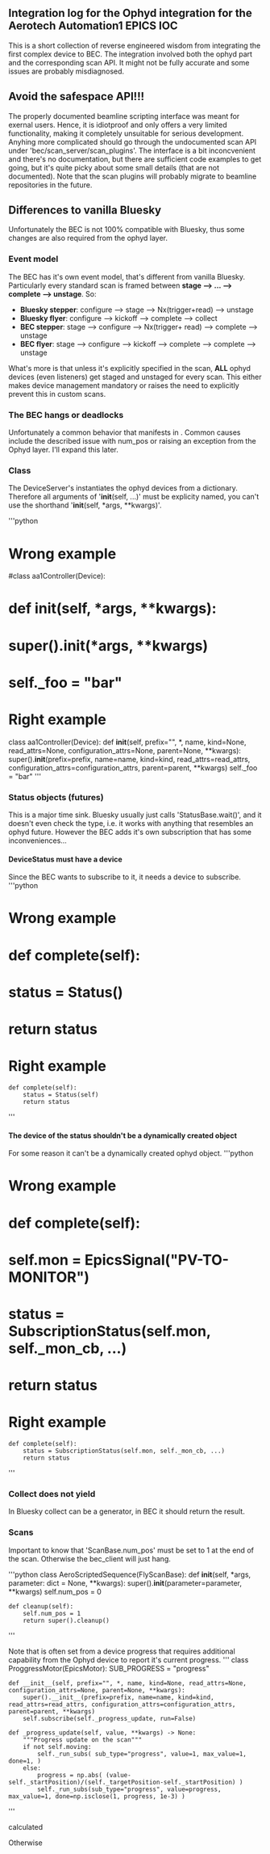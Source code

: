 ## Integration log for the Ophyd integration for the Aerotech Automation1 EPICS IOC

This is a short collection of reverse engineered wisdom from integrating the first complex device to BEC. The integration involved both the ophyd part and the corresponding scan API. It might not be fully accurate and some issues are probably misdiagnosed.

## Avoid the safespace API!!!

The properly documented beamline scripting interface was meant for exernal users. Hence, it is idiotproof and only offers a very limited functionality, making it completely unsuitable for serious development. Anyhing more complicated should go through the undocumented scan API under 'bec/scan_server/scan_plugins'. The interface is a bit inconcvenient and there's no documentation, but there are sufficient code examples to get going, but it's quite picky about some small details (that are not documented). Note that the scan plugins will probably migrate to beamline repositories in the future.

## Differences to vanilla Bluesky

Unfortunately the BEC is not 100% compatible with Bluesky, thus some changes are also required from the ophyd layer.

### Event model

The BEC has it's own event model, that's different from vanilla Bluesky. Particularly every standard scan is framed between **stage --> ... --> complete --> unstage**. So:

  - **Bluesky stepper**: configure --> stage --> Nx(trigger+read) --> unstage
  - **Bluesky flyer**: configure --> kickoff --> complete --> collect
  - **BEC stepper**: stage --> configure --> Nx(trigger+ read) --> complete --> unstage
  - **BEC flyer**: stage --> configure --> kickoff --> complete --> complete --> unstage

What's more is that unless it's explicitly specified in the scan, **ALL** ophyd devices (even listeners) get staged and unstaged for every scan. This either makes device management mandatory or raises the need to explicitly prevent this in custom scans.

### The BEC hangs or deadlocks

Unfortunately a common behavior that manifests in . Common causes include the described issue with num_pos or raising an exception from the Ophyd layer. I'll expand this later.


### Class 

The DeviceServer's instantiates the ophyd devices from a dictionary. Therefore all arguments of '__init__(self, ...)' must be explicity named, you can't use the shorthand '__init__(self, *args, **kwargs)'.

'''python
# Wrong example
#class aa1Controller(Device):
#    def __init__(self, *args, **kwargs):
#        super().__init__(*args, **kwargs)
#        self._foo = "bar"

# Right example
class aa1Controller(Device):
    def __init__(self, prefix="", *, name, kind=None, read_attrs=None, configuration_attrs=None, parent=None, **kwargs):
        super().__init__(prefix=prefix, name=name, kind=kind, read_attrs=read_attrs, configuration_attrs=configuration_attrs, parent=parent, **kwargs)
        self._foo = "bar"
'''

### Status objects (futures)

This is a major time sink. Bluesky usually just calls 'StatusBase.wait()', and it doesn't even check the type, i.e. it works with anything that resembles an ophyd future. However the BEC adds it's own subscription that has some inconveniences...

#### DeviceStatus must have a device
Since the BEC wants to subscribe to it, it needs a device to subscribe.
'''python
# Wrong example
#    def complete(self):
#        status = Status()
#        return status

# Right example 
    def complete(self):
        status = Status(self)
        return status
'''

#### The device of the status shouldn't be a dynamically created object
For some reason it can't be a dynamically created ophyd object.
'''python
# Wrong example
#    def complete(self):
#        self.mon = EpicsSignal("PV-TO-MONITOR")
#        status = SubscriptionStatus(self.mon, self._mon_cb, ...)
#        return status

# Right example 
    def complete(self):
        status = SubscriptionStatus(self.mon, self._mon_cb, ...)
        return status        
'''

### Collect does not yield

In Bluesky collect can be a generator, in BEC it should return the result.



### Scans

Important to know that 'ScanBase.num_pos' must be set to 1 at the end of the scan. Otherwise the bec_client will just hang.




'''python
class AeroScriptedSequence(FlyScanBase):
    def __init__(self, *args, parameter: dict = None, **kwargs):
        super().__init__(parameter=parameter, **kwargs)
        self.num_pos = 0

    def cleanup(self):
        self.num_pos = 1
        return super().cleanup()
'''

Note that is often set from a  device progress that requires additional capability from the Ophyd device to report it's current progress. 
'''
class ProggressMotor(EpicsMotor):
    SUB_PROGRESS = "progress"

    def __init__(self, prefix="", *, name, kind=None, read_attrs=None, configuration_attrs=None, parent=None, **kwargs):
        super().__init__(prefix=prefix, name=name, kind=kind, read_attrs=read_attrs, configuration_attrs=configuration_attrs, parent=parent, **kwargs)
        self.subscribe(self._progress_update, run=False)

    def _progress_update(self, value, **kwargs) -> None:
        """Progress update on the scan"""
        if not self.moving:
            self._run_subs( sub_type="progress", value=1, max_value=1, done=1, )
        else:
            progress = np.abs( (value-self._startPosition)/(self._targetPosition-self._startPosition) )
            self._run_subs(sub_type="progress", value=progress, max_value=1, done=np.isclose(1, progress, 1e-3) )
'''

calculated 

Otherwise 







